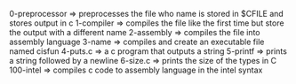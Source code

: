 0-preprocessor => preprocesses the file who name is stored in $CFILE and stores output in c
1-compiler => compiles the file like the first time but store the output with a different name
2-assembly => compiles the file into assembly language
3-name => compiles and create an executable file named cisfun
4-puts.c => a c program that outputs a string
5-printf => prints a string followed by a newline
6-size.c => prints the size of the types in C
100-intel => compiles c code to assembly language in the intel syntax
